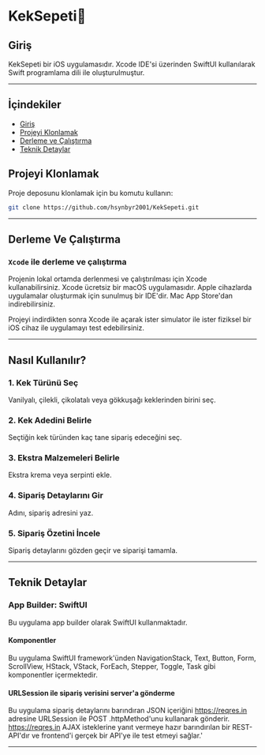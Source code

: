 #  KekSepeti🧁

## Giriş

KekSepeti bir iOS uygulamasıdır. Xcode IDE'si üzerinden SwiftUI kullanılarak Swift programlama dili ile oluşturulmuştur. 

---

## İçindekiler
- [Giriş](#giriş)
- [Projeyi Klonlamak](#projeyi-klonlamak)
- [Derleme ve Çalıştırma](#derleme-ve-çalıştırma)
- [Teknik Detaylar](#teknik-detaylar)


## Projeyi Klonlamak

Proje deposunu klonlamak için bu komutu kullanın:
```bash
git clone https://github.com/hsynbyr2001/KekSepeti.git
```

---

## Derleme Ve Çalıştırma

### `Xcode` ile derleme ve çalıştırma
Projenin lokal ortamda derlenmesi ve çalıştırılması için Xcode kullanabilirsiniz. Xcode ücretsiz bir macOS uygulamasıdır. Apple cihazlarda uygulamalar oluşturmak için sunulmuş bir IDE'dir. Mac App Store'dan indirebilirsiniz.

Projeyi indirdikten sonra Xcode ile açarak ister simulator ile ister fiziksel bir iOS cihaz ile uygulamayı test edebilirsiniz.

---

## Nasıl Kullanılır?
### 1. Kek Türünü Seç
Vanilyalı, çilekli, çikolatalı veya gökkuşağı keklerinden birini seç. 

### 2. Kek Adedini Belirle
Seçtiğin kek türünden kaç tane sipariş edeceğini seç.

### 3. Ekstra Malzemeleri Belirle
Ekstra krema veya serpinti ekle.

### 4. Sipariş Detaylarını Gir
Adını, sipariş adresini yaz.

### 5. Sipariş Özetini İncele
Sipariş detaylarını gözden geçir ve siparişi tamamla.

---

## Teknik Detaylar
### App Builder: SwiftUI
Bu uygulama app builder olarak SwiftUI kullanmaktadır.

#### Komponentler
Bu uygulama SwiftUI framework'ünden NavigationStack, Text, Button, Form, ScrollView, HStack, VStack, ForEach, Stepper, Toggle, Task gibi komponentler içermektedir.

#### URLSession ile sipariş verisini server'a gönderme
Bu uygulama sipariş detaylarını barındıran JSON içeriğini https://reqres.in adresine URLSession ile POST .httpMethod'unu kullanarak gönderir. https://reqres.in AJAX isteklerine yanıt vermeye hazır barındırılan bir REST-API'dır ve frontend'i gerçek bir API'ye ile test etmeyi sağlar.'

---
